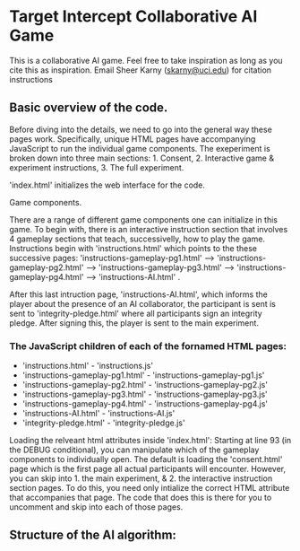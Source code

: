 <h1>
Target Intercept Collaborative AI Game
</h1>

This is a collaborative AI game. Feel free to take inspiration as long as you cite this as inspiration. Email Sheer Karny (skarny@uci.edu) for citation instructions

<h2>
Basic overview of the code.
</h2>

Before diving into the details, we need to go into the general way these pages work. Specifically, unique HTML pages have accompanying JavaScript to run the individual game components. The exeperiment is broken down into three main sections: 1. Consent, 2. Interactive game \& experiment instructions, 3. The full experiment.

<bf>'index.html'</bf> initializes the web interface for the code. 

<bf>Game components.</bf> 

There are a range of different game components one can initialize in this game. To begin with, there is an interactive instruction section that involves 4 gameplay sections that teach, successivelly, how to play the game. Instructions begin with 'instructions.html' which points to the these successive pages: <bf>'instructions-gameplay-pg1.html'</bf> --> <bf>'instructions-gameplay-pg2.html'</bf>  --> <bf>'instructions-gameplay-pg3.html'</bf>  --> <bf>'instructions-gameplay-pg4.html'</bf>  --> <bf>'instructions-AI.html'</bf> .

After this last intruction page, 'instructions-AI.html', which informs the player about the presence of an AI collaborator, the participant is sent is sent to 'integrity-pledge.html' where all participants sign an integrity pledge. After signing this, the player is sent to the main experiment.

<h3>
The JavaScript children of each of the fornamed HTML pages:
</h3>

* 'instructions.html' - 'instructions.js'
* 'instructions-gameplay-pg1.html' - 'instructions-gameplay-pg1.js'
* 'instructions-gameplay-pg2.html' - 'instructions-gameplay-pg2.js'
* 'instructions-gameplay-pg3.html' - 'instructions-gameplay-pg3.js'
* 'instructions-gameplay-pg4.html' - 'instructions-gameplay-pg4.js'
* 'instructions-AI.html' - 'instructions-AI.js'
* 'integrity-pledge.html' - 'integrity-pledge.js'



Loading the relveant html attributes inside <bf>'index.html'</bf>:
Starting at line 93 (in the DEBUG conditional), you can manipulate which of the gameplay components to individually open. The default is loading the 'consent.html' page which is the first page all actual participants will encounter. However, you can skip into 1. the main experiment, & 2. the interactive instruction section pages. To do this, you need only intialize the correct HTML attribute that accompanies that page. The code that does this is there for you to uncomment and skip into each of those pages. 

<h2>
Structure of the AI algorithm:
</h2>
